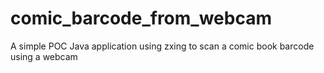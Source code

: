 # comic_barcode_from_webcam
A simple POC Java application using zxing to scan a comic book barcode using a webcam
